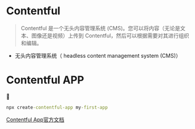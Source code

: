 # Contentful
>Contentful 是一个无头内容管理系统 (CMS)。您可以将内容（无论是文本、图像还是视频）上传到 Contentful，然后可以根据需要对其进行组织和编辑。
- 无头内容管理系统（ headless content management system (CMS)）

# Contentful APP
🐶
```cmd
npx create-contentful-app my-first-app
```
[Contentful App官方文档](https://www.contentful.com/developers/docs/extensibility/app-framework/tutorial/)